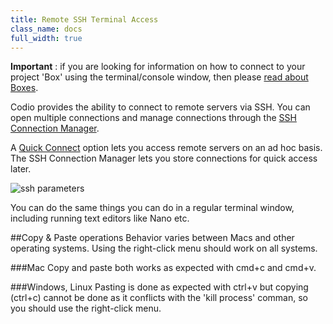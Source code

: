 ```yaml
---
title: Remote SSH Terminal Access
class_name: docs
full_width: true
---
```


**Important** : if you are looking for information on how to connect to your project 'Box' using the terminal/console window, then please [read about Boxes](/docs/ide/boxes).

Codio provides the ability to connect to remote servers via SSH. You can open multiple connections and manage connections through the [SSH Connection Manager](/docs/ide/tools/ssh/ssh-manager).

A [Quick Connect](/docs/ide/tools/ssh/quick-connect) option lets you access remote servers on an ad hoc basis. The SSH Connection Manager lets you store connections for quick access later.

![ssh parameters](/img/docs/ssh-tab.png)

You can do the same things you can do in a regular terminal window, including running text editors like Nano etc.

##Copy & Paste operations
Behavior varies between Macs and other operating systems. Using the right-click menu should work on all systems.

###Mac
Copy and paste both works as expected with cmd+c and cmd+v.

###Windows, Linux
Pasting is done as expected with ctrl+v but copying (ctrl+c) cannot be done as it conflicts with the 'kill process' comman, so you should use the right-click menu.
